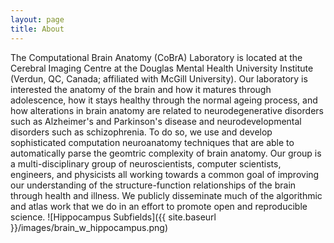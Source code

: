 ```yaml
---
layout: page
title: About
---
```


The Computational Brain Anatomy (CoBrA) Laboratory is located at the Cerebral Imaging Centre at the Douglas Mental Health University Institute (Verdun, QC, Canada; affiliated with McGill University).
Our laboratory is interested the anatomy of the brain and how it matures through adolescence, how it stays healthy through the normal ageing process, and how alterations in brain anatomy are related to neurodegenerative disorders such as Alzheimer's and Parkinson's disease and neurodevelopmental disorders such as schizophrenia.
To do so, we use and develop sophisticated computation neuroanatomy techniques that are able to automatically parse the geomtric complexity of brain anatomy.
Our group is a multi-disciplinary group of neuroscientists, computer scientists, engineers, and physicists all working towards a common goal of improving our understanding of the structure-function relationships of the brain 
through health and illness.
We publicly disseminate much of the algorithmic and atlas work that we do in an effort to promote open and reproducible science.
![Hippocampus Subfields]({{ site.baseurl }}/images/brain_w_hippocampus.png)
